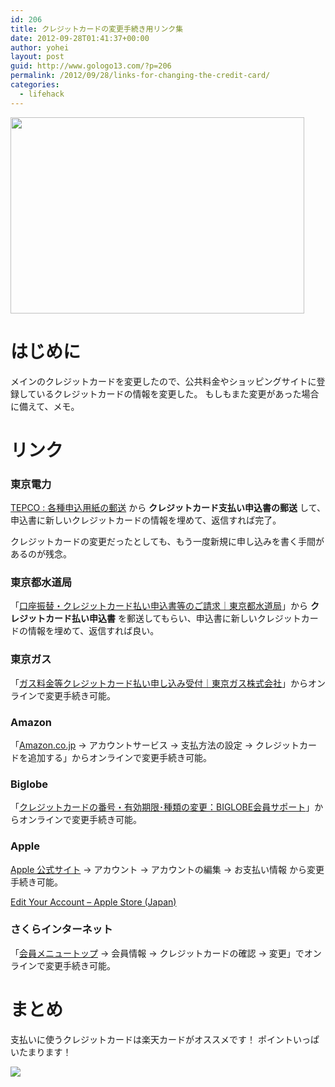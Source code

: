 ```yaml
---
id: 206
title: クレジットカードの変更手続き用リンク集
date: 2012-09-28T01:41:37+00:00
author: yohei
layout: post
guid: http://www.gologo13.com/?p=206
permalink: /2012/09/28/links-for-changing-the-credit-card/
categories:
  - lifehack
---
```

[<img src="http://www.gologo13.com/wp-content/uploads/2012/09/credit-card2.jpg" alt="" title="credit-card2" width="470" height="314" class="aligncenter size-full wp-image-269" />](http://www.gologo13.com/wp-content/uploads/2012/09/credit-card2.jpg)

# はじめに

メインのクレジットカードを変更したので、公共料金やショッピングサイトに登録しているクレジットカードの情報を変更した。 もしもまた変更があった場合に備えて、メモ。

# リンク

### 東京電力

[TEPCO : 各種申込用紙の郵送](https://www30.tepco.co.jp/dv01/dfw/ccweb/DV01A012/DV01AJTOP.jsp "TEPCO : 各種申込用紙の郵送") から **クレジットカード支払い申込書の郵送** して、申込書に新しいクレジットカードの情報を埋めて、返信すれば完了。

クレジットカードの変更だったとしても、もう一度新規に申し込みを書く手間があるのが残念。

### 東京都水道局

「[口座振替・クレジットカード払い申込書等のご請求｜東京都水道局](https://uketsuke.waterworks.metro.tokyo.jp/cgi-bin/SI01_SI02.cgi "口座振替・クレジットカード払い申込書等のご請求｜東京都水道局")」から **クレジットカード払い申込書** を郵送してもらい、申込書に新しいクレジットカードの情報を埋めて、返信すれば良い。

### 東京ガス

「[ガス料金等クレジットカード払い申し込み受付｜東京ガス株式会社](https://e-com.tokyo-gas.co.jp/creca/default.aspx "ガス料金等クレジットカード払い申し込み受付｜東京ガス株式会社")」からオンラインで変更手続き可能。

### Amazon

「[Amazon.co.jp](http://www.amazon.co.jp/ "Amazon.co.jp： 通販 - ファッション、家電から食品まで【無料配送】") → アカウントサービス → 支払方法の設定 → クレジットカードを追加する」からオンラインで変更手続き可能。

### Biglobe

「[クレジットカードの番号・有効期限･種類の変更：BIGLOBE会員サポート](http://support.biglobe.ne.jp/jimu/keiyaku/paychg/change1.html "クレジットカードの番号・有効期限･種類の変更：BIGLOBE会員サポート")」からオンラインで変更手続き可能。

### Apple

[Apple 公式サイト](http://store.apple.com) → アカウント → アカウントの編集 → お支払い情報 から変更手続き可能。

[Edit Your Account &#8211; Apple Store (Japan)](https://secure1.store.apple.com/jp/account/setup "Edit Your Account - Apple Store (Japan)")

### さくらインターネット

「[会員メニュートップ](https://secure.sakura.ad.jp/menu/top/ "会員メニュートップ") → 会員情報 → クレジットカードの確認 → 変更」でオンラインで変更手続き可能。

# まとめ

支払いに使うクレジットカードは楽天カードがオススメです！ ポイントいっぱいたまります！

<a href="http://hb.afl.rakuten.co.jp/hsc/1032b88a.5001af41.1032b889.56fa7d68/" target="_blank"><img src="http://hbb.afl.rakuten.co.jp/hsb/1032b88a.5001af41.1032b889.56fa7d68/166766/" border="0" /></a>